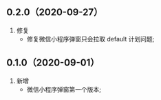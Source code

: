 ## 0.2.0（2020-09-27）
1. 修复
    - 修复微信小程序弹窗只会拉取 default 计划问题;

## 0.1.0（2020-09-01）
1. 新增
    - 微信小程序弹窗第一个版本;

